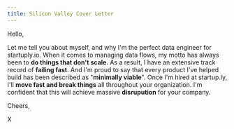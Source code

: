 ```yaml
---
title: Silicon Valley Cover Letter
---
```


Hello,

Let me tell you about myself, and why I'm the perfect data engineer for startuply.io. When it comes to managing data flows, my motto has always been to **do things that don't scale**. As a result, I have an extensive track record of **failing fast**. And I'm proud to say that every product I've helped build has been described as "**minimally viable**". Once I'm hired at startup.ly, I'll **move fast and break things** all throughout your organization. I'm confident that this will achieve massive **disrupution** for your company.

Cheers,

X
